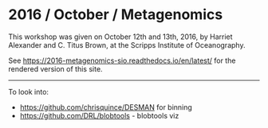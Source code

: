 2016 / October / Metagenomics
=============================

This workshop was given on October 12th and 13th, 2016,
by Harriet Alexander and C. Titus Brown, at the Scripps Institute of
Oceanography.

See https://2016-metagenomics-sio.readthedocs.io/en/latest/ for the
rendered version of this site.

----

To look into:

* https://github.com/chrisquince/DESMAN for binning
* https://github.com/DRL/blobtools - blobtools viz
